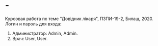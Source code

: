 # -
Курсовая работа по теме "Довідник лікаря", ПЗПИ-19-2, Билаш, 2020.
Логин и пароль для входа:
1) Администратор: Admin, Admin.
2) Врач: User, User.
